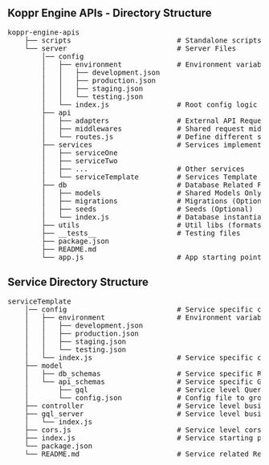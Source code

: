 
## Koppr Engine APIs - Directory Structure
<pre>
koppr-engine-apis
    ├── scripts                         # Standalone scripts for dev uses
    └── server                          # Server Files
        │── config
        │   ├── environment             # Environment variables (in JSON format)
        │   │   ├── development.json
        │   │   ├── production.json
        │   │   ├── staging.json
        │   │   └── testing.json
        │   └── index.js                # Root config logic to load active enviroment config file
        ├── api                  
        │   ├── adapters                # External API Request logic handlers
        │   ├── middlewares             # Shared request middlewares 
        │   └── routes.js               # Define different services root level routes
        ├── services                    # Services implementation   
        │   ├── serviceOne
        │   ├── serviceTwo
        │   ├── ...                     # Other services
        │   └── serviceTemplate         # Services Template
        ├── db                          # Database Related Files
        │   ├── models                  # Shared Models Only
        │   ├── migrations              # Migrations (Optional)
        │   ├── seeds                   # Seeds (Optional)
        │   └── index.js                # Database instantiation
        ├── utils                       # Util libs (formats, validation, etc)
        ├── __tests__                   # Testing files
        ├── package.json           
        ├── README.md         
        └── app.js                      # App starting point
</pre>


## Service Directory Structure
<pre>
serviceTemplate
    │── config                          # Service specific configs
    │   ├── environment                 # Environment variables (in JSON format)
    │   │   ├── development.json
    │   │   ├── production.json
    │   │   ├── staging.json
    │   │   └── testing.json
    │   └── index.js                    # Service specific config logic to load active enviroment config file
    ├── model   
    │   ├── db_schemas                  # Service specific Rest API schema
    │   └── api_schemas                 # Service specific GraphQL API schema
    │       ├── gql                     # Service level Queries and Mutations
    │       └── config.json             # Config file to group all the gql dir json files (Used to generate GraphQL schema)
    ├── controller                      # Service level business logic (Rest API's)
    ├── gql_server                      # Service level business logic (GraphQL API's)
    │   └── index.js
    ├── cors.js                         # Service level cors handler (Only define logic here)
    ├── index.js                        # Service starting point
    └── package.json            
    └── README.md                       # Service related ReadME instructions
</pre>

    